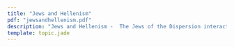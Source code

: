 ```yaml
---
title: "Jews and Hellenism"
pdf: "jewsandhellenism.pdf"
description: "Jews and Hellenism -  The Jews of the Dispersion interacting with Greek thought and culture."
template: topic.jade
---
```

